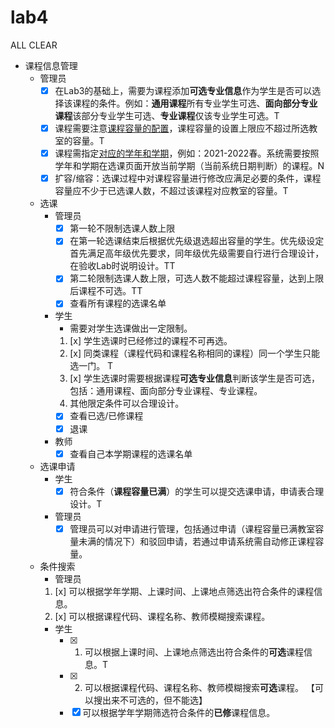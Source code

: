 # lab4

ALL CLEAR

- 课程信息管理
  	- 管理员
  		- [x] 在Lab3的基础上，需要为课程添加**可选专业信息**作为学生是否可以选择该课程的条件。例如：**通用课程**所有专业学生可选、**面向部分专业课程**该部分专业学生可选、**专业课程**仅该专业学生可选。T
  		- [x] 课程需要注意<u>课程容量的配置</u>，课程容量的设置上限应不超过所选教室的容量。T
  		- [x] 课程需指定<u>对应的学年和学期</u>，例如：2021-2022春。系统需要按照学年和学期在选课页面开放当前学期（当前系统日期判断）的课程。N
  		- [x] 扩容/缩容：选课过程中对课程容量进行修改应满足必要的条件，课程容量应不少于已选课人数，不超过该课程对应教室的容量。T

  - 选课
  	- 管理员
  		- [x] 第一轮不限制选课人数上限
  		- [x] 在第一轮选课结束后根据优先级退选超出容量的学生。优先级设定首先满足高年级优先要求，同年级优先级需要自行进行合理设计，在验收Lab时说明设计。TT
  		- [x] 第二轮限制选课人数上限，可选人数不能超过课程容量，达到上限后课程不可选。TT
  		- [x] 查看所有课程的选课名单
  	- 学生
  		- 需要对学生选课做出一定限制。
  		1. [x]  学生选课时已经修过的课程不可再选。
  		2. [x]  同类课程（课程代码和课程名称相同的课程）同一个学生只能选一门。 T
  		3. [x]  学生选课时需要根据课程**可选专业信息**判断该学生是否可选，包括：通用课程、面向部分专业课程、专业课程。
  		4.  其他限定条件可以合理设计。
  		- [x] 查看已选/已修课程
  		- [x] 退课
  	- 教师
  		- [x] 查看自己本学期课程的选课名单
  - 选课申请
  	- 学生
  		- [x] 符合条件（**课程容量已满**）的学生可以提交选课申请，申请表合理设计。T
  	- 管理员
  		- [x] 管理员可以对申请进行管理，包括通过申请（课程容量已满教室容量未满的情况下）和驳回申请，若通过申请系统需自动修正课程容量。
  - 条件搜索
  	- 管理员
  	1. [x]  可以根据学年学期、上课时间、上课地点筛选出符合条件的课程信息。
  	2. [x]  可以根据课程代码、课程名称、教师模糊搜索课程。
  	- 学生
  		- [x] 1.  可以根据上课时间、上课地点筛选出符合条件的**可选**课程信息。T
  		- [x] 2.  可以根据课程代码、课程名称、教师模糊搜索**可选**课程。
  		【可以搜出来不可选的，但不能选】
  		- [x] 可以根据学年学期筛选符合条件的**已修**课程信息。
